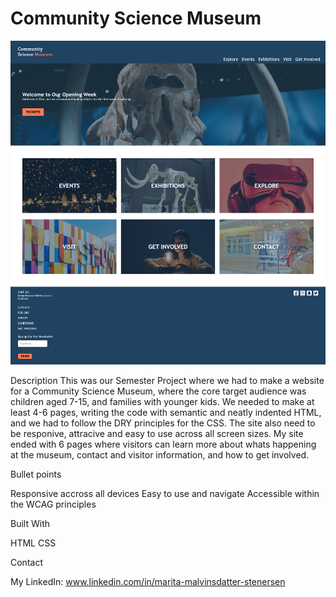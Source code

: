 <h1>Community Science Museum</h1>

<img src="/images/science_museum.png">

Description
This was our Semester Project where we had to make a website for a Community Science Museum, where the core target audience was children aged 7-15, and families with younger kids.
We needed to make at least 4-6 pages, writing the code with semantic and neatly indented HTML, and we had to follow the DRY principles for the CSS. The site also need to be responive, attracive and easy to use across all screen sizes. My site ended with 6 pages where visitors can learn more about whats happening at the museum, contact and visitor information, and how to get involved.

Bullet points

Responsive accross all devices
Easy to use and navigate
Accessible within the WCAG principles

Built With

HTML
CSS

Contact

My LinkedIn: www.linkedin.com/in/marita-malvinsdatter-stenersen

